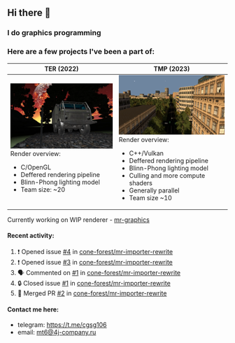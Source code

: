 ## Hi there 👋
### I do graphics programming
### Here are a few projects I've been a part of:  

TER (2022)            |  TMP (2023)
-------------------------|-------------------------
![](images/ter_screenshot_00_upscaled.webp) Render overview: <br><ul><li> C/OpenGL <li> Deffered rendering pipeline <li> Blinn-Phong lighting model <li> Team size: ~20 | ![](images/tmp_screenshot_01_upscaled.webp) Render overview: <br><ul><li> C++/Vulkan <li> Deffered rendering pipeline <li> Blinn-Phong lighting model <li> Culling and more compute shaders <li> Generally parallel <li> Team size ~10

Currently working on WIP renderer - [mr-graphics](https://github.com/4J-company/mr-graphics)  

#### Recent activity:
<!--START_SECTION:activity-->
1. ❗ Opened issue [#4](https://github.com/cone-forest/mr-importer-rewrite/issues/4) in [cone-forest/mr-importer-rewrite](https://github.com/cone-forest/mr-importer-rewrite)
2. ❗ Opened issue [#3](https://github.com/cone-forest/mr-importer-rewrite/issues/3) in [cone-forest/mr-importer-rewrite](https://github.com/cone-forest/mr-importer-rewrite)
3. 🗣 Commented on [#1](https://github.com/cone-forest/mr-importer-rewrite/issues/1#issuecomment-3066317766) in [cone-forest/mr-importer-rewrite](https://github.com/cone-forest/mr-importer-rewrite)
4. 🔒 Closed issue [#1](https://github.com/cone-forest/mr-importer-rewrite/issues/1) in [cone-forest/mr-importer-rewrite](https://github.com/cone-forest/mr-importer-rewrite)
5. 🎉 Merged PR [#2](https://github.com/cone-forest/mr-importer-rewrite/pull/2) in [cone-forest/mr-importer-rewrite](https://github.com/cone-forest/mr-importer-rewrite)
<!--END_SECTION:activity-->

#### Contact me here:
 - telegram: https://t.me/cgsg106
 - email:    mt6@4j-company.ru
